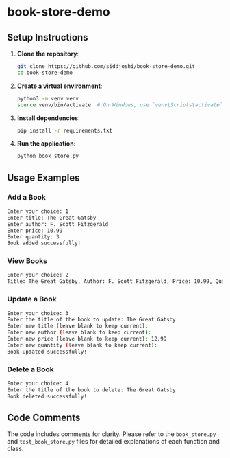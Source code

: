 # book-store-demo

## Setup Instructions

1. **Clone the repository**:
   ```sh
   git clone https://github.com/siddjoshi/book-store-demo.git
   cd book-store-demo
   ```

2. **Create a virtual environment**:
   ```sh
   python3 -m venv venv
   source venv/bin/activate  # On Windows, use `venv\Scripts\activate`
   ```

3. **Install dependencies**:
   ```sh
   pip install -r requirements.txt
   ```

4. **Run the application**:
   ```sh
   python book_store.py
   ```

## Usage Examples

### Add a Book
```sh
Enter your choice: 1
Enter title: The Great Gatsby
Enter author: F. Scott Fitzgerald
Enter price: 10.99
Enter quantity: 3
Book added successfully!
```

### View Books
```sh
Enter your choice: 2
Title: The Great Gatsby, Author: F. Scott Fitzgerald, Price: 10.99, Quantity: 3
```

### Update a Book
```sh
Enter your choice: 3
Enter the title of the book to update: The Great Gatsby
Enter new title (leave blank to keep current): 
Enter new author (leave blank to keep current): 
Enter new price (leave blank to keep current): 12.99
Enter new quantity (leave blank to keep current): 
Book updated successfully!
```

### Delete a Book
```sh
Enter your choice: 4
Enter the title of the book to delete: The Great Gatsby
Book deleted successfully!
```

## Code Comments

The code includes comments for clarity. Please refer to the `book_store.py` and `test_book_store.py` files for detailed explanations of each function and class.
